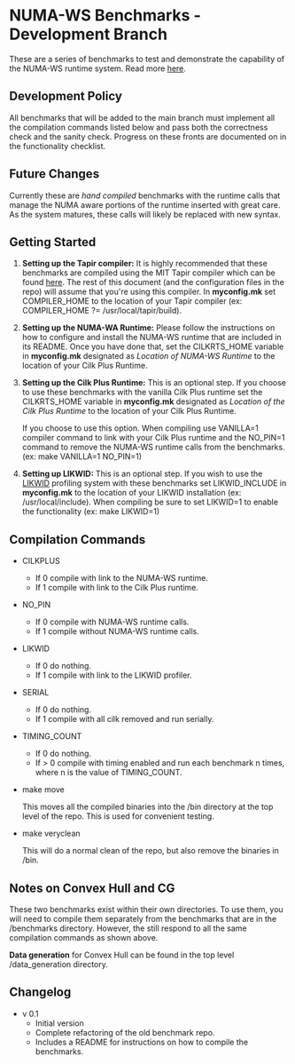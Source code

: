 # NUMA-WS Benchmarks - Development Branch

These are a series of benchmarks to test and demonstrate the capability of the
NUMA-WS runtime system. Read more [here](https://arxiv.org/abs/1806.11128).

## Development Policy
All benchmarks that will be added to the main branch must implement all the
compilation commands listed below and pass both the correctness check and the
sanity check. Progress on these fronts are documented on in the functionality checklist.

## Future Changes
Currently these are *hand compiled* benchmarks with the runtime calls that manage
the NUMA aware portions of the runtime inserted with great care. As the system
matures, these calls will likely be replaced with new syntax.

## Getting Started
1. **Setting up the Tapir compiler:** It is highly recommended that these benchmarks
are compiled using the MIT Tapir compiler which can be found
[here](http://cilk.mit.edu/download/). The rest of this document (and the configuration
files in the repo) will assume that you're using this compiler. In **myconfig.mk**
set COMPILER_HOME to the location of your Tapir compiler
(ex: COMPILER_HOME ?= /usr/local/tapir/build).

2. **Setting up the NUMA-WA Runtime:** Please follow the instructions on how to
configure and install the NUMA-WS runtime that are included in its README. Once
you have done that, set the CILKRTS_HOME variable in **myconfig.mk** designated
as *Location of NUMA-WS Runtime* to the location of your Cilk Plus Runtime.

3. **Setting up the Cilk Plus Runtime:** This is an optional step. If you choose
to use these benchmarks with the vanilla Cilk Plus runtime set the CILKRTS_HOME
variable in **myconfig.mk** designated as *Location of the Cilk Plus Runtime* to
the location of your Cilk Plus Runtime.

    If you choose to use this option. When compiling use VANILLA=1 compiler command
to link with your Cilk Plus runtime and the NO_PIN=1 command to remove the NUMA-WS
runtime calls from the benchmarks. (ex: make VANILLA=1 NO_PIN=1)

4. **Setting up LIKWID:** This is an optional step. If you wish to use the
[LIKWID](https://github.com/RRZE-HPC/likwid) profiling system with these benchmarks
set LIKWID_INCLUDE in **myconfig.mk** to the location of your LIKWID installation
(ex: /usr/local/include). When compiling be sure to set LIKWID=1 to enable the
functionality (ex: make LIKWID=1)

## Compilation Commands
- CILKPLUS
    - If 0 compile with link to the NUMA-WS runtime.
    - If 1 compile with link to the Cilk Plus runtime.
- NO_PIN
    - If 0 compile with NUMA-WS runtime calls.
    - If 1 compile without NUMA-WS runtime calls.
- LIKWID
    - If 0 do nothing.
    - If 1 compile with link to the LIKWID profiler.
- SERIAL
    - If 0 do nothing.
    - If 1 compile with all cilk removed and run serially.
- TIMING_COUNT
    - If 0 do nothing.
    - If > 0 compile with timing enabled and run each benchmark n times, where
    n is the value of TIMING_COUNT.
- make move

    This moves all the compiled binaries into the /bin directory at the top level of the repo. This is used for convenient testing.

- make veryclean

    This will do a normal clean of the repo, but also remove the binaries in /bin.

## Notes on Convex Hull and CG
These two benchmarks exist within their own directories. To use them, you will
need to compile them separately from the benchmarks that are in the /benchmarks
directory. However, the still respond to all the same compilation commands as shown
above.

**Data generation** for Convex Hull can be found in the top level /data_generation
directory.

## Changelog
- v 0.1
    - Initial version
    - Complete refactoring of the old benchmark repo.
    - Includes a README for instructions on how to compile the benchmarks.
